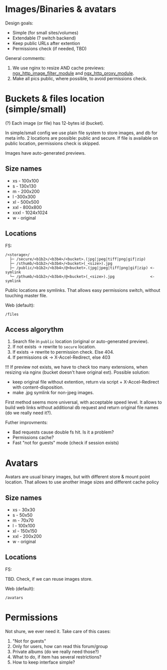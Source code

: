 Images/Binaries & avatars
=========================

Design goals:

* Simple (for small sites/volumes)
* Extendable (? switch backend)
* Keep public URLs after extention
* Permissions check (if needed, TBD)

General comments:

1. We use nginx to resize AND cache previews:
  [ngx_http_image_filter_module](http://nginx.org/en/docs/http/ngx_http_image_filter_module.html) and
  [ngx_http_proxy_module](http://nginx.org/en/docs/http/ngx_http_proxy_module.html#proxy_store).
2. Make all pics public, where possible, to avoid permissions check.


Buckets & files location (simple/small)
=======================================

(?) Each image (or file) has 12-bytes id (bucket).

In simple/small config we use plain file system to store images, and db for
meta info. 2 locations are possible: public and secure. If file is available
on public location, permissions check is skipped. 

Images have auto-generated previews.


## Size names

* xs - 100x100
* s - 130x130
* m - 200x200
* l -300x300
* xl - 500x500
* xxl - 800x800
* xxxl - 1024x1024
* w - original


## Locations

FS:

```
/<storage>/
  ├─ /secure/<b1b2>/<b3b4>/<bucket>.(jpg|jpeg|tiff|png|gif|zip)
  ├─ /sthumb/<b1b2>/<b3b4>/<bucket>(_<size>).jpg
  ├─ /public/<b1b2>/<b3b4>/@<bucket>.(jpg|jpeg|tiff|png|gif|zip) <- symlink
  └─ /pthumb/<b1b2>/<b3b4>/@<bucket>(_<size>).jpg                <- symlink
```

Public locations are symlinks. That allows easy permissions switch, without
touching master file.

Web (default):

```
/files
```


## Access algorythm

1. Search file in `public` location (original or auto-generated preview).
2. If not exists -> rewrite to `secure` location.
3. If exists -> rewrite to permission check. Else 404.
4. If permissions ok -> X-Accel-Redirect, else 403

!!! If preview not exists, we have to check too many extensions, when resizing
via nginx (bucket doesn't have original ext). Possible solution:

- keep original file without extention, return via script + X-Accel-Redirect
  with content-disposition.
- make .jpg symlink for non-jpeg images.

First method seems more universal, with acceptable speed level. It allows to
build web links without additional db request and return original file names
(do we really need it?).

Futher improvments:

- Bad requests cause double fs hit. Is it a problem?
- Permissions cache?
- Fast "not for guests" mode (check if session exists)

Avatars
=======

Avatars are usual binary images, but with different store & mount point
location. That allows to use another image sizes and different cache policy

## Size names

* xs - 30x30
* s - 50x50
* m - 70x70
* l - 100x100
* xl - 150x150
* xxl - 200x200
* w - original

## Locations

FS:

TBD. Check, if we can reuse images store.

Web (default):

```
/avatars
```

Permissions
===========

Not shure, we ever need it. Take care of this cases:

1. "Not for guests"
2. Only for users, how can read this forum/group
3. Private albums (do we really need those?)
4. What to do, if item has several restrictions?
5. How to keep interface simple?

